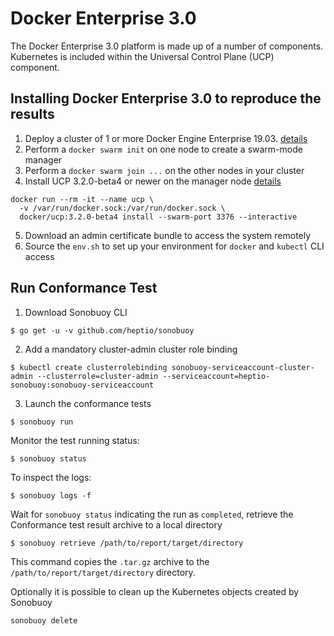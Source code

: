 # Docker Enterprise 3.0

The Docker Enterprise 3.0 platform is made up of a number of
components.  Kubernetes is included within the Universal Control Plane (UCP)
component.

## Installing Docker Enterprise 3.0 to reproduce the results

1. Deploy a cluster of 1 or more Docker Engine Enterprise 19.03. [details](https://beta.docs.docker.com/ee/ucp/admin/install/system-requirements/)
2. Perform a `docker swarm init` on one node to create a swarm-mode manager
3. Perform a `docker swarm join ...` on the other nodes in your cluster
4. Install UCP 3.2.0-beta4 or newer on the manager node [details](https://docs.docker.com/ee/ucp/admin/install/)

```
docker run --rm -it --name ucp \
  -v /var/run/docker.sock:/var/run/docker.sock \
  docker/ucp:3.2.0-beta4 install --swarm-port 3376 --interactive
```

5. Download an admin certificate bundle to access the system remotely
6. Source the `env.sh` to set up your environment for `docker` and `kubectl` CLI access


## Run Conformance Test

1. Download Sonobuoy CLI

```
$ go get -u -v github.com/heptio/sonobuoy
```

2. Add a mandatory cluster-admin cluster role binding

```
$ kubectl create clusterrolebinding sonobuoy-serviceaccount-cluster-admin --clusterrole=cluster-admin --serviceaccount=heptio-sonobuoy:sonobuoy-serviceaccount

```

3. Launch the conformance tests

```
$ sonobuoy run
```

Monitor the test running status:

```
$ sonobuoy status
```

To inspect the logs:

```
$ sonobuoy logs -f
```

Wait for `sonobuoy status` indicating the run as `completed`, retrieve the Conformance test result archive to a local directory

```
$ sonobuoy retrieve /path/to/report/target/directory
```

This command copies the `.tar.gz` archive to the `/path/to/report/target/directory` directory.

Optionally it is possible to clean up the Kubernetes objects created by Sonobuoy

```
sonobuoy delete

